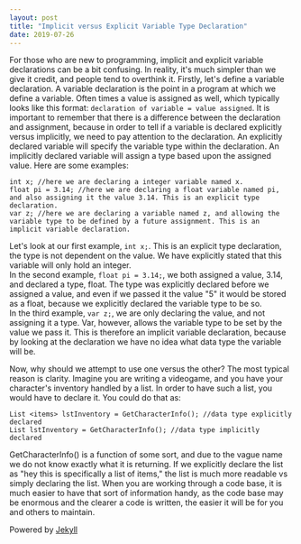 ```yaml
---
layout: post
title: "Implicit versus Explicit Variable Type Declaration"
date: 2019-07-26
---
```


For those who are new to programming, implicit and explicit variable declarations can be a bit confusing. In reality, it's much simpler than we give it credit, and people tend to overthink it. Firstly, let's define a variable declaration. A variable declaration is the point in a program at which we define a variable. Often times a value is assigned as well, which typically looks like this format: ```declaration of variable = value assigned```. It is important to remember that there is a difference between the declaration and assignment, because in order to tell if a variable is declared explicitly versus implicitly, we need to pay attention to the declaration. An explicitly declared variable will specify the variable type within the declaration. An implicitly declared variable will assign a type based upon the assigned value. Here are some examples:   
```  
int x; //here we are declaring a integer variable named x.  
float pi = 3.14; //here we are declaring a float variable named pi, and also assigning it the value 3.14. This is an explicit type declaration.  
var z; //here we are declaring a variable named z, and allowing the variable type to be defined by a future assignment. This is an implicit variable declaration.
```  
Let's look at our first example, ```int x;```. This is an explicit type declaration, the type is not dependent on the value. We have explicitly stated that this variable will only hold an integer.  
In the second example, ```float pi = 3.14;```, we both assigned a value, 3.14, and declared a type, float. The type was explicitly declared before we assigned a value, and even if we passed it the value "5" it would be stored as a float, because we explicitly declared the variable type to be so.  
In the third example, ```var z;```, we are only declaring the value, and not assigning it a type. Var, however, allows the variable type to be set by the value we pass it. This is therefore an implicit variable declaration, because by looking at the declaration we have no idea what data type the variable will be.  

Now, why should we attempt to use one versus the other? The most typical reason is clarity. Imagine you are writing a videogame, and you have your character's inventory handled by a list. In order to have such a list, you would have to declare it. You could do that as:  
```  
List <items> lstInventory = GetCharacterInfo(); //data type explicitly declared  
List lstInventory = GetCharacterInfo(); //data type implicitly declared
```  
GetCharacterInfo() is a function of some sort, and due to the vague name we do not know exactly what it is returning. If we explicitly declare the list as "hey this is specifically a list of items," the list is much more readable vs simply declaring the list. When you are working through a code base, it is much easier to have that sort of information handy, as the code base may be enormous and the clearer a code is written, the easier it will be for you and others to maintain.  

Powered by [Jekyll](http://jekyllrb.com)
